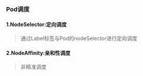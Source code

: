 ### Pod调度

#### 1.NodeSelector:定向调度

> 通过Label标签与Pod的nodeSelector进行定向调度

#### 2.NodeAffinity:亲和性调度

> 非精准调度